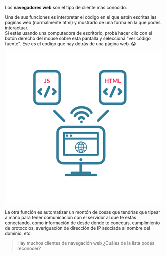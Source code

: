 Los **navegadores web** son el tipo de cliente más conocido. 

Una de sus funciones es interpretar el código en el que están escritas las páginas web (normalmente html) y mostrarlo de una forma en la que podés interactuar.
<br>
Si estás usando una computadora de escritorio, probá hacer clic con el botón derecho del mouse sobre esta pantalla y seleccioná "ver código fuente". Ese es el código que hay detrás de una página web. :scream:


<center>
<img src="https://raw.githubusercontent.com/MumukiProject/mumuki-guia-text-aplicaciones-en-internet/master/images/ej6_2-01_1524152133236.png" alt="ej6_2-01_1524152133236.png" width="500px" height="auto">
</center>

La otra función es automatizar un montón de cosas que tendrías que tipear a mano para tener comunicación con el servidor al que te estás conectando, como información de desde donde te conectás, cumplimiento de protocolos, averiguación de dirección de IP asociada al nombre del dominio, etc.


> Hay muchos clientes de navegación web ¿Cuáles de la lista podés reconocer?